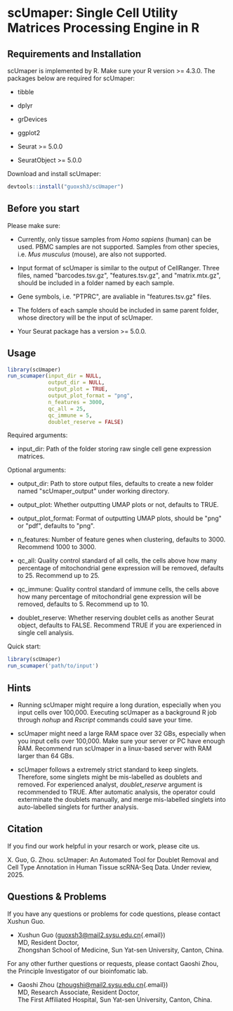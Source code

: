 # **scUmaper: Single Cell Utility Matrices Processing Engine in R**

## **Requirements and Installation**

scUmaper is implemented by R. Make sure your R version \>= 4.3.0. The packages below are required for scUmaper:

-   tibble

-   dplyr

-   grDevices

-   ggplot2

-   Seurat \>= 5.0.0

-   SeuratObject \>= 5.0.0

Download and install scUmaper:

``` r
devtools::install("guoxsh3/scUmaper")
```

## **Before you start**

Please make sure:

-   Currently, only tissue samples from *Homo sapiens* (human) can be used. PBMC samples are not supported. Samples from other species, i.e. *Mus musculus* (mouse), are also not supported.

-   Input format of scUmaper is similar to the output of CellRanger. Three files, named "barcodes.tsv.gz", "features.tsv.gz", and "matrix.mtx.gz", should be included in a folder named by each sample.

-   Gene symbols, i.e. "PTPRC", are avaliable in "features.tsv.gz" files.

-   The folders of each sample should be included in same parent folder, whose directory will be the input of scUmaper.

-   Your Seurat package has a version \>= 5.0.0.

## **Usage**

``` r
library(scUmaper)
run_scumaper(input_dir = NULL,
             output_dir = NULL,
             output_plot = TRUE,
             output_plot_format = "png",
             n_features = 3000,
             qc_all = 25,
             qc_immune = 5,
             doublet_reserve = FALSE)
```

Required arguments:

-   input_dir: Path of the folder storing raw single cell gene expression matrices.

Optional arguments:

-   output_dir: Path to store output files, defaults to create a new folder named "scUmaper_output" under working directory.

-   output_plot: Whether outputting UMAP plots or not, defaults to TRUE.

-   output_plot_format: Format of outputting UMAP plots, should be "png" or "pdf", defaults to "png".

-   n_features: Number of feature genes when clustering, defaults to 3000. Recommend 1000 to 3000.

-   qc_all: Quality control standard of all cells, the cells above how many percentage of mitochondrial gene expression will be removed, defaults to 25. Recommend up to 25.

-   qc_immune: Quality control standard of immune cells, the cells above how many percentage of mitochondrial gene expression will be removed, defaults to 5. Recommend up to 10.

-   doublet_reserve: Whether reserving doublet cells as another Seurat object, defaults to FALSE. Recommend TRUE if you are experienced in single cell analysis.

Quick start:

``` r
library(scUmaper)
run_scumaper('path/to/input')
```

## **Hints**

-   Running scUmaper might require a long duration, especially when you input cells over 100,000. Executing scUmaper as a background R job through *nohup* and *Rscript* commands could save your time.

-   scUmaper might need a large RAM space over 32 GBs, especially when you input cells over 100,000. Make sure your server or PC have enough RAM. Recommend run scUmaper in a linux-based server with RAM larger than 64 GBs.

-   scUmaper follows a extremely strict standard to keep singlets. Therefore, some singlets might be mis-labelled as doublets and removed. For experienced analyst, *doublet_reserve* argument is recommended to TRUE. After automatic analysis, the operator could exterminate the doublets manually, and merge mis-labelled singlets into auto-labelled singlets for further analysis.

## **Citation**

If you find our work helpful in your resarch or work, please cite us.

X. Guo, G. Zhou. scUmaper: An Automated Tool for Doublet Removal and Cell Type Annotation in Human Tissue scRNA-Seq Data. Under review, 2025.

## **Questions & Problems**

If you have any questions or problems for code questions, please contact Xushun Guo.

-   Xushun Guo ([guoxsh3\@mail2.sysu.edu.cn](mailto:guoxsh3@mail2.sysu.edu.cn){.email})\
    MD, Resident Doctor,\
    Zhongshan School of Medicine, Sun Yat-sen University, Canton, China.

For any other further questions or requests, please contact Gaoshi Zhou, the Principle Investigator of our bioinfomatic lab.

-   Gaoshi Zhou ([zhougshi\@mail2.sysu.edu.cn](mailto:zhougshi@mail2.sysu.edu.cn){.email})\
    MD, Research Associate, Resident Doctor,\
    The First Affiliated Hospital, Sun Yat-sen University, Canton, China.
